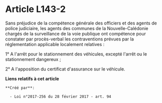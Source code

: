 # Article L143-2

Sans préjudice de la compétence générale des officiers et des agents de police judiciaire, les agents des communes de la
Nouvelle-Calédonie chargés de la surveillance de la voie publique ont compétence pour constater par procès-verbal les
contraventions prévues par la réglementation applicable localement relatives : 

1° A l'arrêt pour le stationnement des véhicules, excepté l'arrêt ou le stationnement dangereux ; 

2° A l'apposition du certificat d'assurance sur le véhicule.

**Liens relatifs à cet article**

	**Créé par**:

	  - Loi n°2017-256 du 28 février 2017 - art. 94
